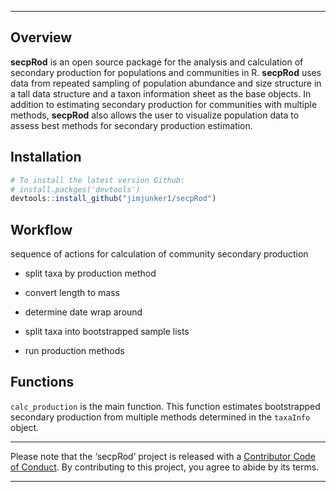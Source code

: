 
<!-- README.md is generated from README.Rmd. Please edit that file -->

------------------------------------------------------------------------

## Overview

**secpRod** is an open source package for the analysis and calculation
of secondary production for populations and communities in R.
**secpRod** uses data from repeated sampling of population abundance and
size structure in a tall data structure and a taxon information sheet as
the base objects. In addition to estimating secondary production for
communities with multiple methods, **secpRod** also allows the user to
visualize population data to assess best methods for secondary
production estimation.

## Installation

``` r
# To install the latest version Github:
# install.packges('devtools')
devtools::install_github("jimjunker1/secpRod")
```

## Workflow

sequence of actions for calculation of community secondary production

- split taxa by production method

- convert length to mass

- determine date wrap around

- split taxa into bootstrapped sample lists

- run production methods

## Functions

<!-- secpRod has XX functions related to data organization: -->
<!-- - `frac_merge` takes raw count data and provides areal and subsampling adjustments. This function includes QA/QC checks for un-paired fractions and returns size-class abundance standardized to area. -->
<!-- - `mass_adj` combines  -->
<!-- secpRod has XX functions related to data visualization: -->
<!-- - `len_freq` combines data returned from `frac_merge` to taxon-level histograms -->
<!-- - `allen_curve` takes  -->

`calc_production` is the main function. This function estimates
bootstrapped secondary production from multiple methods determined in
the `taxaInfo` object.

------------------------------------------------------------------------

Please note that the ‘secpRod’ project is released with a [Contributor
Code of Conduct](.github/CODE_OF_CONDUCT.md). By contributing to this
project, you agree to abide by its terms.

------------------------------------------------------------------------
